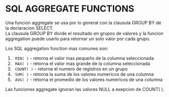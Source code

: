 # SQL AGGREGATE FUNCTIONS

Una funcion aggregate se usa por lo general con la clausula GROUP BY de la declaracion SELECT.  
La clausula GROUP BY divide el resultado en grupos de valores y la funcion aggregation puede usarlo para retornar un solo valor por cada grupo.

Los SQL aggregation function mas comunes son:

1. ` MIN( )` - retorna el valor mas pequeño de la columna seleccionada
2. ` MAX( )` - retorna el valor mas grande de la columna seleccionada
3. ` COUNT( )` - retorna el numero de registros en un grupo
4. ` SUM( )` - retorna la suma de los valores numericos de una columna
5. ` AVG( )` - retorna el promedio de los valores numericos de una columna

Las funciones aggregate ignoran las valores NULL a exepcion de COUNT( ).
